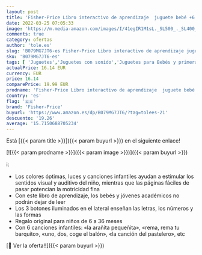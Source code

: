 ```yaml
---
layout: post
title: 'Fisher-Price Libro interactivo de aprendizaje  juguete bebé +6 meses  Mattel FRC69 '
date: 2022-03-25 07:05:33
image: 'https://m.media-amazon.com/images/I/41egIR1M1sL._SL500_._SL400_.jpg'
comments: true
category: ofertas
author: 'tole.es'
slug: 'B079MG7JT6-es Fisher-Price Libro interactivo de aprendizaje juguete bebé...'
sku: 'B079MG7JT6-es'
tags: [ 'Juguetes','Juguetes con sonido','Juguetes para Bebés y primera infancia','Juguetes y juegos','bebé','fisher-price', ]
actualPrice: 16.14 EUR
currency: EUR
price: 16.14
comparePrice: 19.99 EUR
prodname: 'Fisher-Price Libro interactivo de aprendizaje  juguete bebé +6 meses  Mattel FRC69 '
country: 'es'
flag: '🇪🇸'
brand: 'Fisher-Price'
buyurl: 'https://www.amazon.es/dp/B079MG7JT6/?tag=tolees-21'
descuento: '19.26'
average: '15.7150688705234'
---
```


Está [{{< param title >}}]({{< param buyurl >}}) en el siguiente enlace!

[![{{< param prodname >}}]({{< param image >}})]({{< param buyurl >}})

ℹ️:

- Los colores óptimas, luces y canciones infantiles ayudan a estimular los sentidos visual y auditivo del niño, mientras que las páginas fáciles de pasar potencian la motricidad fina
- Con este libro de aprendizaje, los bebés y jóvenes académicos no podrán dejar de leer
- Los 3 botones iluminados en el lateral enseñan las letras, los números y las formas
- Regalo original para niños de 6 a 36 meses
- Con 6 canciones infantiles: «la arañita pequeñita», «rema, rema tu barquito», «uno, dos, coge el balón», «la canción del pastelero», etc

[🛒 Ver la oferta!!]({{< param buyurl >}})

